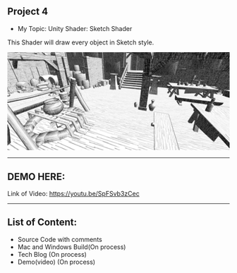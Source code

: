 Project 4
-------------------------------------------------------------

- My Topic: Unity Shader: Sketch Shader

This Shader will draw every object in Sketch style.

![](https://github.com/dgm6410/research-project-4-chenlifan250/raw/master/sketchScene.jpg)

-------------------------------------------------------------

DEMO HERE:
-------------------------------------------------------------
Link of Video: https://youtu.be/SpFSvb3zCec

-------------------------------------------------------------

List of Content:
-------------------------------------------------------------
- Source Code with comments
- Mac and Windows Build(On process)
- Tech Blog (On process) 
- Demo(video) (On process) 
